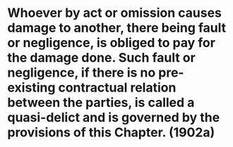 # Whoever by act or omission causes damage to another, there being fault or negligence, is obliged to pay for the damage done. Such fault or negligence, if there is no pre-existing contractual relation between the parties, is called a quasi-delict and is governed by the provisions of this Chapter. (1902a)